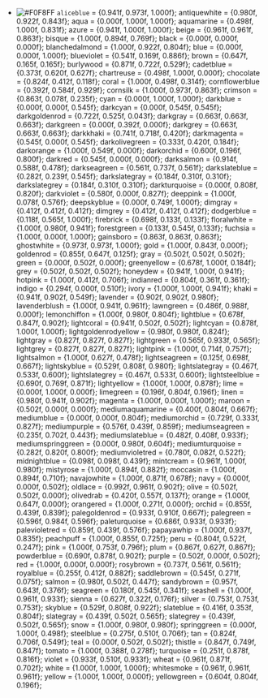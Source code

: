 - ![#F0F8FF](https://via.placeholder.com/15/#F0F8FF/000000?text=+) `aliceblue` = {0.941f, 0.973f, 1.000f};
antiquewhite = {0.980f, 0.922f, 0.843f};
aqua = {0.000f, 1.000f, 1.000f};
aquamarine = {0.498f, 1.000f, 0.831f};
azure = {0.941f, 1.000f, 1.000f};
beige = {0.961f, 0.961f, 0.863f};
bisque = {1.000f, 0.894f, 0.769f};
black = {0.000f, 0.000f, 0.000f};
blanchedalmond = {1.000f, 0.922f, 0.804f};
blue = {0.000f, 0.000f, 1.000f};
blueviolet = {0.541f, 0.169f, 0.886f};
brown = {0.647f, 0.165f, 0.165f};
burlywood = {0.871f, 0.722f, 0.529f};
cadetblue = {0.373f, 0.620f, 0.627f};
chartreuse = {0.498f, 1.000f, 0.000f};
chocolate = {0.824f, 0.412f, 0.118f};
coral = {1.000f, 0.498f, 0.314f};
cornflowerblue = {0.392f, 0.584f, 0.929f};
cornsilk = {1.000f, 0.973f, 0.863f};
crimson = {0.863f, 0.078f, 0.235f};
cyan = {0.000f, 1.000f, 1.000f};
darkblue = {0.000f, 0.000f, 0.545f};
darkcyan = {0.000f, 0.545f, 0.545f};
darkgoldenrod = {0.722f, 0.525f, 0.043f};
darkgray = {0.663f, 0.663f, 0.663f};
darkgreen = {0.000f, 0.392f, 0.000f};
darkgrey = {0.663f, 0.663f, 0.663f};
darkkhaki = {0.741f, 0.718f, 0.420f};
darkmagenta = {0.545f, 0.000f, 0.545f};
darkolivegreen = {0.333f, 0.420f, 0.184f};
darkorange = {1.000f, 0.549f, 0.000f};
darkorchid = {0.600f, 0.196f, 0.800f};
darkred = {0.545f, 0.000f, 0.000f};
darksalmon = {0.914f, 0.588f, 0.478f};
darkseagreen = {0.561f, 0.737f, 0.561f};
darkslateblue = {0.282f, 0.239f, 0.545f};
darkslategray = {0.184f, 0.310f, 0.310f};
darkslategrey = {0.184f, 0.310f, 0.310f};
darkturquoise = {0.000f, 0.808f, 0.820f};
darkviolet = {0.580f, 0.000f, 0.827f};
deeppink = {1.000f, 0.078f, 0.576f};
deepskyblue = {0.000f, 0.749f, 1.000f};
dimgray = {0.412f, 0.412f, 0.412f};
dimgrey = {0.412f, 0.412f, 0.412f};
dodgerblue = {0.118f, 0.565f, 1.000f};
firebrick = {0.698f, 0.133f, 0.133f};
floralwhite = {1.000f, 0.980f, 0.941f};
forestgreen = {0.133f, 0.545f, 0.133f};
fuchsia = {1.000f, 0.000f, 1.000f};
gainsboro = {0.863f, 0.863f, 0.863f};
ghostwhite = {0.973f, 0.973f, 1.000f};
gold = {1.000f, 0.843f, 0.000f};
goldenrod = {0.855f, 0.647f, 0.125f};
gray = {0.502f, 0.502f, 0.502f};
green = {0.000f, 0.502f, 0.000f};
greenyellow = {0.678f, 1.000f, 0.184f};
grey = {0.502f, 0.502f, 0.502f};
honeydew = {0.941f, 1.000f, 0.941f};
hotpink = {1.000f, 0.412f, 0.706f};
indianred = {0.804f, 0.361f, 0.361f};
indigo = {0.294f, 0.000f, 0.510f};
ivory = {1.000f, 1.000f, 0.941f};
khaki = {0.941f, 0.902f, 0.549f};
lavender = {0.902f, 0.902f, 0.980f};
lavenderblush = {1.000f, 0.941f, 0.961f};
lawngreen = {0.486f, 0.988f, 0.000f};
lemonchiffon = {1.000f, 0.980f, 0.804f};
lightblue = {0.678f, 0.847f, 0.902f};
lightcoral = {0.941f, 0.502f, 0.502f};
lightcyan = {0.878f, 1.000f, 1.000f};
lightgoldenrodyellow = {0.980f, 0.980f, 0.824f};
lightgray = {0.827f, 0.827f, 0.827f};
lightgreen = {0.565f, 0.933f, 0.565f};
lightgrey = {0.827f, 0.827f, 0.827f};
lightpink = {1.000f, 0.714f, 0.757f};
lightsalmon = {1.000f, 0.627f, 0.478f};
lightseagreen = {0.125f, 0.698f, 0.667f};
lightskyblue = {0.529f, 0.808f, 0.980f};
lightslategray = {0.467f, 0.533f, 0.600f};
lightslategrey = {0.467f, 0.533f, 0.600f};
lightsteelblue = {0.690f, 0.769f, 0.871f};
lightyellow = {1.000f, 1.000f, 0.878f};
lime = {0.000f, 1.000f, 0.000f};
limegreen = {0.196f, 0.804f, 0.196f};
linen = {0.980f, 0.941f, 0.902f};
magenta = {1.000f, 0.000f, 1.000f};
maroon = {0.502f, 0.000f, 0.000f};
mediumaquamarine = {0.400f, 0.804f, 0.667f};
mediumblue = {0.000f, 0.000f, 0.804f};
mediumorchid = {0.729f, 0.333f, 0.827f};
mediumpurple = {0.576f, 0.439f, 0.859f};
mediumseagreen = {0.235f, 0.702f, 0.443f};
mediumslateblue = {0.482f, 0.408f, 0.933f};
mediumspringgreen = {0.000f, 0.980f, 0.604f};
mediumturquoise = {0.282f, 0.820f, 0.800f};
mediumvioletred = {0.780f, 0.082f, 0.522f};
midnightblue = {0.098f, 0.098f, 0.439f};
mintcream = {0.961f, 1.000f, 0.980f};
mistyrose = {1.000f, 0.894f, 0.882f};
moccasin = {1.000f, 0.894f, 0.710f};
navajowhite = {1.000f, 0.871f, 0.678f};
navy = {0.000f, 0.000f, 0.502f};
oldlace = {0.992f, 0.961f, 0.902f};
olive = {0.502f, 0.502f, 0.000f};
olivedrab = {0.420f, 0.557f, 0.137f};
orange = {1.000f, 0.647f, 0.000f};
orangered = {1.000f, 0.271f, 0.000f};
orchid = {0.855f, 0.439f, 0.839f};
palegoldenrod = {0.933f, 0.910f, 0.667f};
palegreen = {0.596f, 0.984f, 0.596f};
paleturquoise = {0.686f, 0.933f, 0.933f};
palevioletred = {0.859f, 0.439f, 0.576f};
papayawhip = {1.000f, 0.937f, 0.835f};
peachpuff = {1.000f, 0.855f, 0.725f};
peru = {0.804f, 0.522f, 0.247f};
pink = {1.000f, 0.753f, 0.796f};
plum = {0.867f, 0.627f, 0.867f};
powderblue = {0.690f, 0.878f, 0.902f};
purple = {0.502f, 0.000f, 0.502f};
red = {1.000f, 0.000f, 0.000f};
rosybrown = {0.737f, 0.561f, 0.561f};
royalblue = {0.255f, 0.412f, 0.882f};
saddlebrown = {0.545f, 0.271f, 0.075f};
salmon = {0.980f, 0.502f, 0.447f};
sandybrown = {0.957f, 0.643f, 0.376f};
seagreen = {0.180f, 0.545f, 0.341f};
seashell = {1.000f, 0.961f, 0.933f};
sienna = {0.627f, 0.322f, 0.176f};
silver = {0.753f, 0.753f, 0.753f};
skyblue = {0.529f, 0.808f, 0.922f};
slateblue = {0.416f, 0.353f, 0.804f};
slategray = {0.439f, 0.502f, 0.565f};
slategrey = {0.439f, 0.502f, 0.565f};
snow = {1.000f, 0.980f, 0.980f};
springgreen = {0.000f, 1.000f, 0.498f};
steelblue = {0.275f, 0.510f, 0.706f};
tan = {0.824f, 0.706f, 0.549f};
teal = {0.000f, 0.502f, 0.502f};
thistle = {0.847f, 0.749f, 0.847f};
tomato = {1.000f, 0.388f, 0.278f};
turquoise = {0.251f, 0.878f, 0.816f};
violet = {0.933f, 0.510f, 0.933f};
wheat = {0.961f, 0.871f, 0.702f};
white = {1.000f, 1.000f, 1.000f};
whitesmoke = {0.961f, 0.961f, 0.961f};
yellow = {1.000f, 1.000f, 0.000f};
yellowgreen = {0.604f, 0.804f, 0.196f};